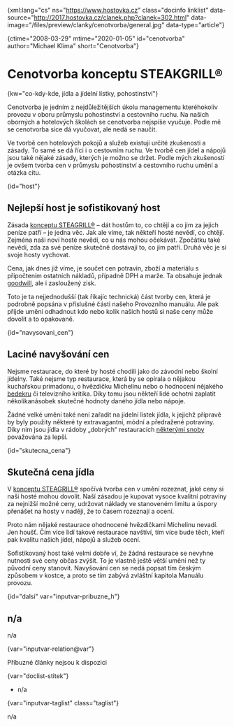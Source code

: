 
{xml:lang="cs" ns="https://www.hostovka.cz" class="docinfo linklist" data-source="http://2017.hostovka.cz/clanek.php?clanek=302.html" data-image="/files/preview/clanky/cenotvorba/general.jpg" data-type="article"}

{ctime="2008-03-29" mtime="2020-01-05" id="cenotvorba" author="Michael Klíma" short="Cenotvorba"}

# Cenotvorba konceptu STEAKGRILL® 

{kw="co-kdy-kde, jídla a jídelní lístky, pohostinství"}

Cenotvorba je jedním z nejdůležitějších úkolu managementu kteréhokoliv provozu v oboru průmyslu pohostinství a cestovního ruchu. Na našich oborných a hotelových školách se cenotvorba nejspíše vyučuje. Podle mě se cenotvorba sice dá vyučovat, ale nedá se naučit. 

Ve tvorbě cen hotelových pokojů a služeb existují určité zkušenosti a zásady. To samé se dá říci i o cestovním ruchu. Ve tvorbě cen jídel a nápojů jsou také nějaké zásady, kterých je možno se držet. Podle mých zkušeností je ovšem tvorba cen v průmyslu pohostinství a cestovního ruchu umění a otázka citu. 

{id="host"}

## Nejlepší host je sofistikovaný host 

Zásada [konceptu STEAGRILL®][1] – dát hostům to, co chtějí a co jim za jejich peníze patří – je jedna věc. Jak ale víme, tak někteří hosté nevědí, co chtějí. Zejména naši noví hosté nevědí, co u nás mohou očekávat. Zpočátku také nevědí, zda za své peníze skutečně dostávají to, co jim patří. Druhá věc je si svoje hosty vychovat. 

Cena, jak dnes již víme, je součet cen potravin, zboží a materiálu s připočtením ostatních nákladů, případně DPH a marže. Ta obsahuje jednak [goodwill][2], ale i zasloužený zisk. 

Toto je ta nejjednodušší (tak říkajíc technická) část tvorby cen, která je podrobně popsána v příslušné části našeho Provozního manuálu. Ale pak přijde umění odhadnout kdo nebo kolik našich hostů si naše ceny může dovolit a to opakovaně. 

{id="navysovani_cen"}

## Laciné navyšování cen 

Nejsme restaurace, do které by hosté chodili jako do závodní nebo školní jídelny. Také nejsme typ restaurace, která by se opírala o nějakou kuchařskou primadonu, o hvězdičku Michelinu nebo o hodnocení nějakého [bedekru][3] či televizního kritika. Díky tomu jsou někteří lidé ochotni zaplatit několikanásobek skutečné hodnoty daného jídla nebo nápoje. 

Žádné velké umění také není zařadit na jídelní lístek jídla, k jejichž přípravě by byly použity některé ty extravagantní, módní a předražené potraviny. Díky nim jsou jídla v rádoby „dobrých“ restauracích [některými snoby][4] považována za lepší. 

{id="skutecna_cena"}

## Skutečná cena jídla 

V [konceptu STEAGRILL®][1] spočívá tvorba cen v umění rozeznat, jaké ceny si naši hosté mohou dovolit. Naší zásadou je kupovat vysoce kvalitní potraviny za nejnižší možné ceny, udržovat náklady ve stanoveném limitu a úspory přenášet na hosty v naději, že to časem rozeznají a ocení. 

Proto nám nějaké restaurace ohodnocené hvězdičkami Michelinu nevadí. Jen houšť. Čím více lidí takové restaurace navštíví, tím více bude těch, kteří pak kvalitu našich jídel, nápojů a služeb ocení. 

Sofistikovaný host také velmi dobře ví, že žádná restaurace se nevyhne nutnosti své ceny občas zvýšit. To je vlastně ještě větší umění než ty původní ceny stanovit. Navyšování cen se nedá popsat tím českým způsobem v kostce, a proto se tím zabývá zvláštní kapitola Manuálu provozu. 

{id="dalsi" var="inputvar-pribuzne_h"}

## n/a 

n/a 

{var="inputvar-relation@var"}

Příbuzné články nejsou k dispozici 

{var="doclist-stitek"}

  * n/a 

{var="inputvar-taglist" class="taglist"}

n/a

 [1]: https://www.steakgrill.cz
 [2]: goodwill
 [3]: bedekr
 [4]: gastronomove#snob

